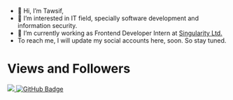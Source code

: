 - 👋 Hi, I’m Tawsif,
- 👀 I’m interested in IT field, specially software development and information security. 
- 🌱 I’m currently working as Frontend Developer Intern at [Singularity Ltd.](https://singularitybd.com/)
- To reach me, I will update my social accounts here, soon. So stay tuned.

# Views and Followers
<a href="https://github.com/Meghna-DAS/github-profile-views-counter">
    <img src="https://komarev.com/ghpvc/?username=tawsifahmed">
</a>
<a href="https://github.com/tawsifahmed?tab=followers"><img src="https://img.shields.io/github/followers/tawsifahmed?label=Followers&style=social" alt="GitHub Badge"></a>

<!---
tawsifahmed/tawsifahmed is a ✨ special ✨ repository because its `README.md` (this file) appears on your GitHub profile.
You can click the Preview link to take a look at your changes.
--->
